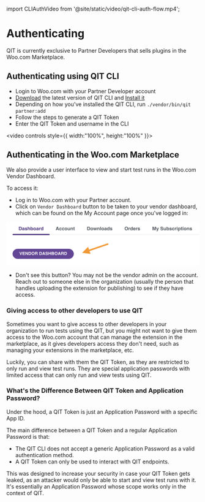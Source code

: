 import CLIAuthVideo from '@site/static/video/qit-cli-auth-flow.mp4';

# Authenticating

QIT is currently exclusive to Partner Developers that sells plugins in the Woo.com Marketplace.

## Authenticating using QIT CLI

- Login to Woo.com with your Partner Developer account
- [Download](https://github.com/woocommerce/qit-cli/releases/latest/) the latest version of QIT CLI and [Install it](/cli/getting-started?id=installing)
- Depending on how you've installed the QIT CLI, run `./vendor/bin/qit partner:add`
- Follow the steps to generate a QIT Token
- Enter the QIT Token and username in the CLI

<video controls style={{ width:"100%", height:"100%" }}>
    <source src={CLIAuthVideo} />
</video>

## Authenticating in the Woo.com Marketplace

We also provide a user interface to view and start test runs in the Woo.com Vendor Dashboard.

To access it:

- Log in to Woo.com with your Partner account.
- Click on `Vendor Dashboard` button to be taken to your vendor dashboard, which can be found on the My Account page once you've logged in:

![go-to-dashboard](../dashboard/_media/go-to-dashboard.png)

- Don't see this button? You may not be the vendor admin on the account. Reach out to someone else in the organization (usually the person that handles uploading the extension for publishing) to see if they have access.

### Giving access to other developers to use QIT

Sometimes you want to give access to other developers in your organization to run tests using the QIT, but you might not want to give them access to the Woo.com account that can manage the extension in the marketplace, as it gives developers access they don't need, such as managing your extensions in the marketplace, etc.

Luckily, you can share with them the QIT Token, as they are restricted to only run and view test runs. They are special application passwords with limited access that can only run and view tests using QIT.

### What's the Difference Between QIT Token and Application Password?

Under the hood, a QIT Token is just an Application Password with a specific App ID.

The main difference between a QIT Token and a regular Application Password is that:

- The QIT CLI does not accept a generic Application Password as a valid authentication method.
- A QIT Token can only be used to interact with QIT endpoints.

This was designed to increase your security in case your QIT Token gets leaked, as an attacker would only be able to start and view test runs with it. It's essentially an Application Password whose scope works only in the context of QIT.